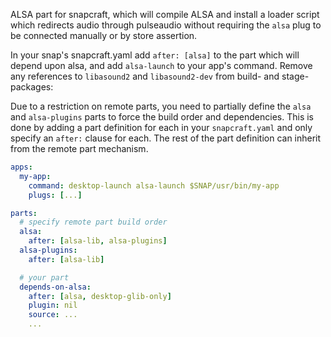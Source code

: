 ALSA part for snapcraft, which will compile ALSA and install a loader script which
redirects audio through pulseaudio without requiring the `alsa` plug to be connected 
manually or by store assertion.

In your snap's snapcraft.yaml add `after: [alsa]` to the part which will depend
upon alsa, and add `alsa-launch` to your app's command. Remove any references
to `libasound2` and `libasound2-dev` from build- and stage-packages:

Due to a restriction on remote parts, you need to partially define the `alsa`
and `alsa-plugins` parts to force the build order and dependencies. This is done
by adding a part definition for each in your `snapcraft.yaml` and only specify
an `after:` clause for each. The rest of the part definition can inherit from
the remote part mechanism.

```yaml
apps:
  my-app:
    command: desktop-launch alsa-launch $SNAP/usr/bin/my-app
    plugs: [...]

parts:
  # specify remote part build order
  alsa:
    after: [alsa-lib, alsa-plugins]
  alsa-plugins:
    after: [alsa-lib]

  # your part
  depends-on-alsa:
    after: [alsa, desktop-glib-only]
    plugin: nil
    source: ...
    ...
```
